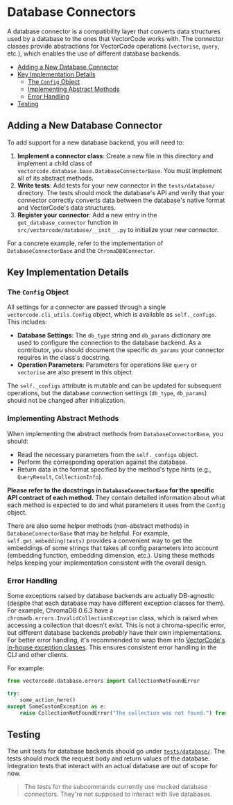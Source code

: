 # Database Connectors

A database connector is a compatibility layer that converts data structures used by a 
database to the ones that VectorCode works with. 
The connector classes provide abstractions for VectorCode operations (`vectorise`, `query`, etc.), which enables the use of different database backends.

<!-- mtoc-start -->

* [Adding a New Database Connector](#adding-a-new-database-connector)
* [Key Implementation Details](#key-implementation-details)
  * [The `Config` Object](#the-config-object)
  * [Implementing Abstract Methods](#implementing-abstract-methods)
  * [Error Handling](#error-handling)
* [Testing](#testing)

<!-- mtoc-end -->

## Adding a New Database Connector

To add support for a new database backend, you will need to:

1.  **Implement a connector class**: Create a new file in this directory and implement a child class of `vectorcode.database.base.DatabaseConnectorBase`. You must implement all of its abstract methods.
2.  **Write tests**: Add tests for your new connector in the `tests/database/` directory. The tests should mock the database's API and verify that your connector correctly converts data between the database's native format and VectorCode's data structures.
3.  **Register your connector**: Add a new entry in the `get_database_connector` function in `src/vectorcode/database/__init__.py` to initialize your new connector.

For a concrete example, refer to the implementation of `DatabaseConnectorBase` and the `ChromaDB0Connector`.

## Key Implementation Details

### The `Config` Object

All settings for a connector are passed through a single `vectorcode.cli_utils.Config` object, which is available as `self._configs`. This includes:

-   **Database Settings**: The `db_type` string and `db_params` dictionary are used to configure the connection to the database backend. As a contributor, you should document the specific `db_params` your connector requires in the class's docstring.
-   **Operation Parameters**: Parameters for operations like `query` or `vectorise` are also present in this object.

The `self._configs` attribute is mutable and can be updated for subsequent operations, but the database connection settings (`db_type`, `db_params`) should not be changed after initialization.

### Implementing Abstract Methods

When implementing the abstract methods from `DatabaseConnectorBase`, you should:

-   Read the necessary parameters from the `self._configs` object.
-   Perform the corresponding operation against the database.
-   Return data in the format specified by the method's type hints (e.g., `QueryResult`, `CollectionInfo`).

**Please refer to the docstrings in `DatabaseConnectorBase` for the specific API contract of each method.** 
They contain detailed information about what each method is expected to do and what parameters it uses from the `Config` object. 

There are also some helper methods (non-abstract methods) in `DatabaseConnectorBase` that may be 
helpful.
For example, `self.get_embedding(texts)` provides a convenient way to get the embeddings of some strings that takes all config parameters into account (embedding function, embedding dimension, etc.).
Using these methods helps keeping your implementation consistent with the overall design.

### Error Handling

Some exceptions raised by database backends are actually DB-agnostic (despite that each database may have different exception classes for them).
For example, ChromaDB 0.6.3 have a `chromadb.errors.InvalidCollectionException` class, which is raised when accessing a collection that doesn't exist.
This is not a chroma-specific error, but different database backends _probably_ have their own implementations.
For better error handling, it's recommended to wrap them into [VectorCode's in-house exception classes](./errors.py).
This ensures consistent error handling in the CLI and other clients.

For example:
```python
from vectorcode.database.errors import CollectionNotFoundError

try:
    some_action_here()
except SomeCustomException as e:
    raise CollectionNotFoundError("The collection was not found.") from e
```

## Testing

The unit tests for database backends should go under [`tests/database/`](../../../tests/database/). 
The tests should mock the request body and return values of the database. Integration 
tests that interact with an actual database are out of scope for now.

> The tests for the subcommands currently use mocked database connectors. They're not 
> supposed to interact with live databases.
